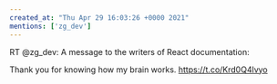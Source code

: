 ```yaml
---
created_at: "Thu Apr 29 16:03:26 +0000 2021"
mentions: ['zg_dev']
---
```


RT @zg_dev: A message to the writers of React documentation:

Thank you for knowing how my brain works. https://t.co/Krd0Q4lvyo